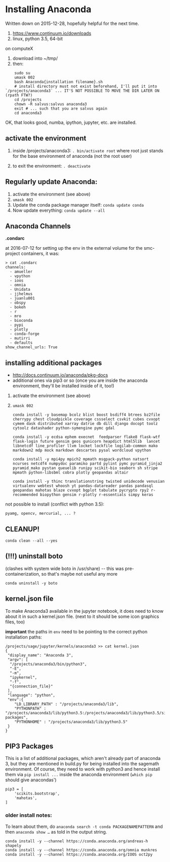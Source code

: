 # Installing Anaconda

Written down on 2015-12-28, hopefully helpful for the next time.

1. https://www.continuum.io/downloads
1. linux, python 3.5, 64-bit

on computeX

1. download into ~/tmp/
1. then:
```
    sudo su
    umask 002
    bash Anaconda{installation filename}.sh
    # install directory must not exist beforehand, I'll put it into `/projects/anaconda3` ... IT'S NOT POSSIBLE TO MOVE THE DIR LATER ON (rpath FTW?)
    cd /projects
    chown -R salvus:salvus anaconda3
    exit # ... such that you are salvus again
    cd anaconda3
```


OK, that looks good, numba, ipython, jupyter, etc. are installed.

## activate the environment

1. inside /projects/anaconda3: `. bin/activate root`
where root just stands for the base environment of anaconda (not the root user)

1. to exit the environment: `. deactivate`

## Regularly update Anaconda:

1. activate the environment (see above)
1. `umask 002`
1. Update the conda package manager itself: `conda update conda`
1. Now update everything: `conda update --all`
## Anaconda Channels

**.condarc**

at 2016-07-12 for setting up the env in the external volume for the smc-project containers, it was:

    > cat .condarc
    channels:
      - amueller
      - vpython
      - ioos
      - omnia
      - Unidata
      - jjhelmus
      - juanlu001
      - obspy
      - bokeh
      - r
      - mro
      - bioconda
      - pypi
      - plotly
      - conda-forge
      - mutirri
      - defaults
    show_channel_urls: True

## installing additional packages

* http://docs.continuum.io/anaconda/pkg-docs
* additional ones via pip3 or so (once you are inside the anaconda environment, they'll be installed inside of it, too!)

1. activate the environment (see above)
1. `umask 002`

       conda install -y basemap bcolz blist boost bsdiff4 btrees bz2file  cherrypy chest cloudpickle coverage cssselect csvkit cubes cvxopt cymem dask distributed xarray datrie db dill django docopt toolz cytoolz datashader python-symengine pymc gdal

       conda install -y ecdsa ephem execnet  feedparser flake8 flask-wtf flask-login future gensim geos gunicorn heapdict html5lib  lancet libnetcdf line_profiler llvm locket lockfile logilab-common mako markdown2 mdp mock markdown descartes pysal wordcloud vpython

       conda install -y mpi4py mpich2 mpmath msgpack-python natsort ncurses netcdf4 numpydoc paramiko partd pylint pymc pyramid_jinja2 pyramid_mako pystan queuelib runipy scikit-bio seaborn sh stripe mpmath python-libsbml cobra plotly geopandas altair

       conda install -y thinc translationstring twisted unidecode venusian virtualenv webtest whoosh yt pandas-datareader pandas pandasql geopandas mahotas blaze cvxopt bqplot tabulate pycrypto rpy2 r-recommended biopython gensim r-plotly r-essentials simpy keras

not possible to install (conflict with python 3.5):

    pyamg, opencv, mercurial, ... ?

## CLEANUP!

    conda clean --all --yes

## **(!!!)** uninstall boto

(clashes with system wide boto in /usr/share) -- this was pre-containerization, so that's maybe not useful any more

    conda uninstall -y boto

## kernel.json file

To make Anaconda3 available in the jupyter notebook, it does need to know about it in such a kernel.json file. (next to it should be some icon graphics files, too)

**important** the paths in `env` need to be pointing to the correct python installation paths:


    /projects/sage/jupyter/kernels/anaconda3 >> cat kernel.json
    {
     "display_name": "Anaconda 3",
     "argv": [
      "/projects/anaconda3/bin/python3",
      "-E",
      "-m",
      "ipykernel",
      "-f",
      "{connection_file}"
     ],
     "language": "python",
     "env":{
        "LD_LIBRARY_PATH" : "/projects/anaconda3/lib",
        "PYTHONPATH" : "/projects/anaconda3/lib/python3.5:/projects/anaconda3/lib/python3.5/site-packages",
        "PYTHONHOME" : "/projects/anaconda3/lib/python3.5"
     }
    }

## PIP3 Packages

This is a list of additional packages, which aren't already part of anaconda 3, but they are mentioned in build.py for being installed into the sagemath environment. Of course, they need to work with python3 and hence install them via `pip install ...` inside the anaconda environment (`which pip` should give anacondas')

```
pip3 = [
    'scikits.bootstrap',
    'mahotas',
]
```



### older install notes:

To learn about them, do `anaconda search -t conda PACKAGENAMEPATTERN` and then `anaconda show …` as told in the output string.

    conda install -y --channel https://conda.anaconda.org/andreas-h shapely
    conda install -y --channel https://conda.anaconda.org/omnia munkres
    conda install -y --channel https://conda.anaconda.org/IOOS oct2py


